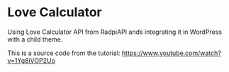 # Love Calculator
Using Love Calculator API from RadpiAPI ands integrating it in WordPress with a child theme.

This is a source code from the tutorial: https://www.youtube.com/watch?v=1Yg8iVOP2Uo
